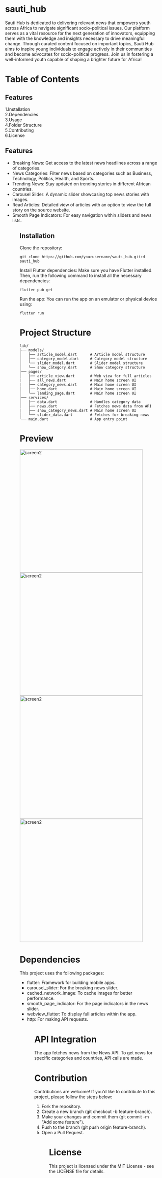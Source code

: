 # sauti_hub
Sauti Hub is dedicated to delivering relevant news that empowers youth across Africa to navigate significant socio-political issues. Our platform serves as a vital resource for the next generation of innovators, equipping them with the knowledge and insights necessary to drive meaningful change. Through curated content focused on important topics, Sauti Hub aims to inspire young individuals to engage actively in their communities and become advocates for socio-political progress. Join us in fostering a well-informed youth capable of shaping a brighter future for Africa!

# Table of Contents
## Features
1.Installation<br>
2.Dependencies<br>
3.Usage<br>
4.Folder Structure<br>
5.Contributing<br>
6.License
## Features
<ul><li>Breaking News: Get access to the latest news headlines across a range of categories.
<li>News Categories: Filter news based on categories such as Business, Technology, Politics, Health, and Sports.
<li>Trending News: Stay updated on trending stories in different African countries.
<li>Carousel Slider: A dynamic slider showcasing top news stories with images.
<li>Read Articles: Detailed view of articles with an option to view the full story on the source website.
<li>Smooth Page Indicators: For easy navigation within sliders and news lists.<ul>

## Installation
Clone the repository:
```
git clone https://github.com/yourusername/sauti_hub.gitcd sauti_hub
```
Install Flutter dependencies: Make sure you have Flutter installed. Then, run the following command to install all the necessary dependencies:
```
flutter pub get
```
Run the app: You can run the app on an emulator or physical device using:
```
flutter run
```
# Project Structure
```
lib/
├── models/
│   ├── article_model.dart      # Article model structure
│   ├── category_model.dart     # Category model structure
│   └── slider_model.dart       # Slider model structure
│   └── show_category.dart      # Show category structure
├── pages/
│   ├── article_view.dart       # Web view for full articles
|   ├── all_news.dart           # Main home screen UI
|   ├── category_news.dart      # Main home screen UI
|   ├── home.dart               # Main home screen UI
│   └── landing_page.dart       # Main home screen UI
├── services/
│   ├── data.dart               # Handles category data
│   ├── news.dart               # Fetches news data from API
|   ├── show_category_news.dart # Main home screen UI
│   └── slider_data.dart        # Fetches for breaking news
└── main.dart                   # App entry point
```
# Preview

<img src="./images/Screenshot2.png" alt="screen2" width="400">
<img src="./images/Screenshot1.png" alt="screen2" width="400">
<img src="./images/Screenshot3.png" alt="screen2" width="400">
<img src="./images/Screenshot4.png" alt="screen2" width="400">

# Dependencies
This project uses the following packages:

<ul><li>flutter: Framework for building mobile apps.
<li>carousel_slider: For the breaking news slider.
<li>cached_network_image: To cache images for better performance.
<li>smooth_page_indicator: For the page indicators in the news slider.
<li>webview_flutter: To display full articles within the app.
<li>http: For making API requests.
<ul>

# API Integration
The app fetches news from the News API. To get news for specific categories and countries, API calls are made.

# Contribution
Contributions are welcome! If you'd like to contribute to this project, please follow the steps below:
<ol>
<li> Fork the repository.
<li>Create a new branch (git checkout -b feature-branch).
<li>Make your changes and commit them (git commit -m "Add some feature").
<li>Push to the branch (git push origin feature-branch).
<li>Open a Pull Request.<ol>

# License
This project is licensed under the MIT License - see the LICENSE file for details.
